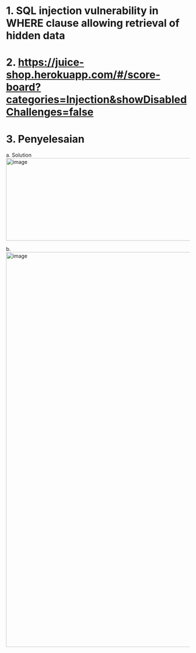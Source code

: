 # 1. SQL injection vulnerability in WHERE clause allowing retrieval of hidden data

# 2. https://juice-shop.herokuapp.com/#/score-board?categories=Injection&showDisabledChallenges=false

# 3. Penyelesaian

a. Solution
<img width="1069" height="226" alt="image" src="https://github.com/user-attachments/assets/2ef3b737-469e-4b52-9d47-702a57adff4d" />

b. 
<img width="1920" height="1080" alt="image" src="https://github.com/user-attachments/assets/e6155754-6975-48f3-a313-3bcdd5396e09" />
